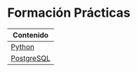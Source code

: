 # Formación Prácticas

| Contenido                                                |
| -------------------------------------------------------- |
| [Python](./py)                                           |
| [PostgreSQL](./sql)                                      |
